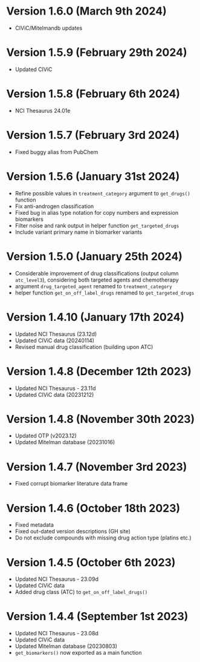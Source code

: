 # Version 1.6.0 (March 9th 2024)

* CIViC/Mitelmandb updates

# Version 1.5.9 (February 29th 2024)

* Updated CIViC

# Version 1.5.8 (February 6th 2024)

* NCI Thesaurus 24.01e

# Version 1.5.7 (February 3rd 2024)

* Fixed buggy alias from PubChem

# Version 1.5.6 (January 31st 2024)

* Refine possible values in `treatment_category` argument to `get_drugs()` function
* Fix anti-androgen classification
* Fixed bug in alias type notation for copy numbers and expression biomarkers
* Filter noise and rank output in helper function `get_targeted_drugs`
* Include variant primary name in biomarker variants

# Version 1.5.0 (January 25th 2024)

* Considerable improvement of drug classifications (output column `atc_level3`),
considering both targeted agents and chemotherapy
* argument `drug_targeted_agent` renamed to `treatment_category`
* helper function `get_on_off_label_drugs` renamed to `get_targeted_drugs`

# Version 1.4.10 (January 17th 2024)

* Updated NCI Thesaurus (23.12d)
* Updated CIViC data (20240114)
* Revised manual drug classification (building upon ATC)

# Version 1.4.8 (December 12th 2023)

* Updated NCI Thesaurus - 23.11d
* Updated CIViC data (20231212)

# Version 1.4.8 (November 30th 2023)

* Updated OTP (v2023.12)
* Updated Mitelman database (20231016)

# Version 1.4.7 (November 3rd 2023)

* Fixed corrupt biomarker literature data frame

# Version 1.4.6 (October 18th 2023)

* Fixed metadata
* Fixed out-dated version descriptions (GH site)
* Do not exclude compounds with missing drug action type (platins etc.)

# Version 1.4.5 (October 6th 2023)

* Updated NCI Thesaurus - 23.09d
* Updated CIViC data
* Added drug class (ATC) to `get_on_off_label_drugs()`

# Version 1.4.4 (September 1st 2023)

* Updated NCI Thesaurus - 23.08d
* Updated CIViC data
* Updated Mitelman database (20230803)
* `get_biomarkers()` now exported as a main function



